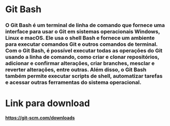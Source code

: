 # Git Bash

### O Git Bash é um terminal de linha de comando que fornece uma interface para usar o Git em sistemas operacionais Windows, Linux e macOS. Ele usa o shell Bash e fornece um ambiente para executar comandos Git e outros comandos de terminal. Com o Git Bash, é possível executar todas as operações do Git usando a linha de comando, como criar e clonar repositórios, adicionar e confirmar alterações, criar branches, mesclar e reverter alterações, entre outras. Além disso, o Git Bash também permite executar scripts de shell, automatizar tarefas e acessar outras ferramentas do sistema operacional.

# Link para download

#### https://git-scm.com/downloads







